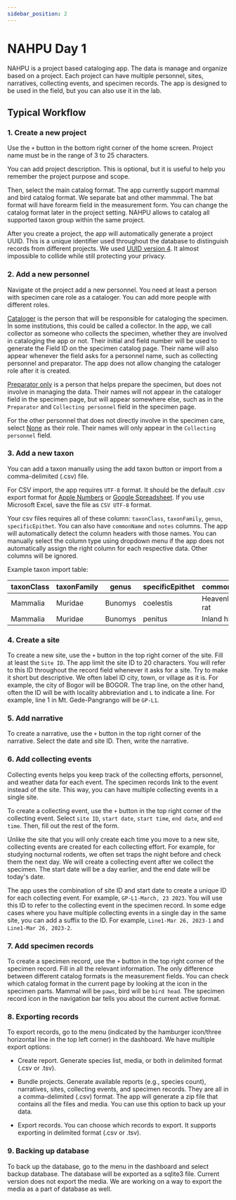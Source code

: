 ```yaml
---
sidebar_position: 2
---
```


# NAHPU Day 1

NAHPU is a project based cataloging app. The data is manage and organize based on a project. Each project can have multiple personnel, sites, narratives, collecting events, and specimen records. The app is designed to be used in the field, but you can also use it in the lab.

## Typical Workflow

### 1. Create a new project

Use the `+` button in the bottom right corner of the home screen. Project name must be in the range of 3 to 25 characters.

You can add project description. This is optional, but it is useful to help you remember the project purpose and scope.

Then, select the main catalog format. The app currently support mammal and bird catalog format. We separate bat and other mammmal. The bat format will have forearm field in the measurement form. You can change the catalog format later in the project setting. NAHPU allows to catalog all supported taxon group within the same project.

After you create a project, the app will automatically generate a project UUID. This is a unique identifier used throughout the database to distinguish records from different projects. We used [UUID version 4](https://en.wikipedia.org/wiki/Universally_unique_identifier). It almost impossible to collide while still protecting your privacy.

### 2. Add a new personnel

Navigate ot the project add a new personnel. You need at least a person with specimen care role as a cataloger. You can add more people with different roles.

[Cataloger](./usages/personnel#cataloger) is the person that will be responsible for cataloging the specimen. In some institutions, this could be called a collector. In the app, we call collector as someone who collects the specimen, whether they are involved in cataloging the app or not. Their initial and field number will be used to generate the Field ID on the specimen catalog page. Their name will also appear whenever the field asks for a personnel name, such as collecting personnel and preparator. The app does not allow changing the cataloger role after it is created.

[Preparator only](./usages/personnel#preparator-only) is a person that helps prepare the specimen, but does not involve in managing the data. Their names will not appear in the cataloger field in the specimen page, but will appear somewhere else, such as in the `Preparator` and `Collecting personnel` field in the specimen page.

For the other personnel that does not directly involve in the specimen care, select [None](./usages/personnel#none) as their role. Their names will only appear in the `Collecting personnel` field.

### 3. Add a new taxon

You can add a taxon manually using the add taxon button or import from a comma-delimited (.csv) file.

For CSV import, the app requires `UTF-8` format. It should be the default .csv export format for [Apple Numbers](https://www.apple.com/numbers/) or [Google Spreadsheet](https://www.google.com/sheets/about/). If you use Microsoft Excel, save the file as `CSV UTF-8` format.

Your csv files requires all of these column: `taxonClass`, `taxonFamily`, `genus`, `specificEpithet`. You can also have `commonName` and `notes` columns. The app will automatically detect the column headers with those names. You can manually select the column type using dropdown menu if the app does not automatically assign the right column for each respective data. Other columns will be ignored.

Example taxon import table:

| taxonClass | taxonFamily | genus   | specificEpithet | commonName        | notes |
| ---------- | ----------- | ------- | --------------- | ----------------- | ----- |
| Mammalia   | Muridae     | Bunomys | coelestis       | Heavenly hill rat |       |
| Mammalia   | Muridae     | Bunomys | penitus         | Inland hill rat   |       |

### 4. Create a site

To create a new site, use the `+` button in the top right corner of the site. Fill at least the `Site ID`. The app limit the site ID to 20 characters. You will refer to this ID throughout the record field whenever it asks for a site. Try to make it short but descriptive. We often label ID city, town, or village as it is. For example, the city of Bogor will be BOGOR. The trap line, on the other hand, often the ID will be with locality abbreviation and `L` to indicate a line. For example, line 1 in Mt. Gede-Pangrango will be `GP-L1`.

### 5. Add narrative

To create a narrative, use the `+` button in the top right corner of the narrative. Select the date and site ID. Then, write the narrative.

### 6. Add collecting events

Collecting events helps you keep track of the collecting efforts, personnel, and weather data for each event. The specimen records link to the event instead of the site. This way, you can have multiple collecting events in a single site.

To create a collecting event, use the `+` button in the top right corner of the collecting event. Select `site ID`, `start date`, `start time`, `end date`, and `end time`. Then, fill out the rest of the form.

Unlike the site that you will only create each time you move to a new site, collecting events are created for each collecting effort. For example, for studying nocturnal rodents, we often set traps the night before and check them the next day. We will create a collecting event after we collect the specimen. The start date will be a day earlier, and the end date will be today's date.

The app uses the combination of site ID and start date to create a unique ID for each collecting event. For example, `GP-L1-March, 23 2023`. You will use this ID to refer to the collecting event in the specimen record. In some edge cases where you have multiple collecting events in a single day in the same site, you can add a suffix to the ID. For example, `Line1-Mar 26, 2023-1` and `Line1-Mar 26, 2023-2`.

### 7. Add specimen records

To create a specimen record, use the `+` button in the top right corner of the specimen record. Fill in all the relevant information. The only difference between different catalog formats is the measurement fields. You can check which catalog format in the current page by looking at the icon in the specimen parts. Mammal will be `paws`, bird will be `bird head`. The specimen record icon in the navigation bar tells you about the current active format.

### 8. Exporting records

To export records, go to the menu (indicated by the hamburger icon/three horizontal line in the top left corner) in the dashboard. We have multiple export options:

- Create report. Generate species list, media, or both in delimited format (.csv or .tsv).

- Bundle projects. Generate available reports (e.g., species count), narratives, sites, collecting events, and specimen records. They are all in a comma-delimited (.csv) format. The app will generate a zip file that contains all the files and media. You can use this option to back up your data.

- Export records. You can choose which records to export. It supports exporting in delimited format (.csv or .tsv).

### 9. Backing up database

To back up the database, go to the menu in the dashboard and select backup database. The database will be exported as a sqlite3 file. Current version does not export the media. We are working on a way to export the media as a part of database as well.
